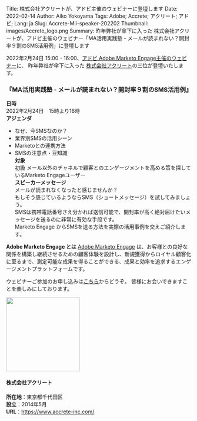 Title: 株式会社アクリートが、アドビ主催のウェビナーに登壇します
Date: 2022-02-14
Author: Aiko Yokoyama
Tags: Adobe; Accrete; アクリート; アドビ;
Lang: ja
Slug: Accrete-Mii-speaker-202202
Thumbnail: images/Accrete_logo.png
Summary: 昨年弊社が傘下に入った 株式会社アクリートが、アドビ主催のウェビナー「MA活用実践塾 - メールが読まれない？開封率９割のSMS活用例」に登壇します

2022年2月24日 15:00 - 16:00、[アドビ Adobe Marketo Engage主催のウェビナー](https://engage.marketo.com/MA-Utilization-School-220224.html)に、
昨年弊社が傘下に入った [株式会社アクリート](https://www.accrete-inc.com/)の三位が登壇いたします。


### 『MA活用実践塾 - メールが読まれない？開封率９割のSMS活用例』
**日時** <br>
2022年2月24日　15時より16時 <br>
**アジェンダ**　　<br>
- なぜ、今SMSなのか？
- 業界別SMSの活用シーン
- Marketoとの連携方法
- SMSの注意点・豆知識 <br>
**対象** <br>
初級 メール以外のチャネルで顧客とのエンゲージメントを高める策を探しているMarketo Engageユーザー <br>
**スピーカーメッセージ** <br>
メールが読まれなくなったと感じませんか？<br>
もしそう感じているようならSMS（ショートメッセージ）を試してみましょう。<br>
SMSは携帯電話番号さえ分かれば送信可能で、開封率が高く絶対届けたいメッセージを送るのに非常に有効な手段です。<br>
Marketo Engage からSMSを送る方法を実際の活用事例を交えご紹介します。


**Adobe Marketo Engage とは**
[Adobe Marketo Engage](https://jp.marketo.com/) は、お客様との良好な関係を構築し継続させるための顧客体験を設計し、新規獲得からロイヤル顧客化に至るまで、測定可能な成果を得ることができる、成果と効率を追求するエンゲージメントプラットフォームです。


ウェビナーご参加のお申し込みは[こちら](https://engage.marketo.com/MA-Utilization-School-220224.html)からどうぞ。
皆様にお会いできますことを楽しみにしております。


<img src="/images/Accrete_logo_landscape.png" width="200"> <br>
#### 株式会社アクリート <br>
**所在地**：東京都千代田区 <br>
**設立**：2014年5月 <br>
**URL**：https://www.accrete-inc.com/
